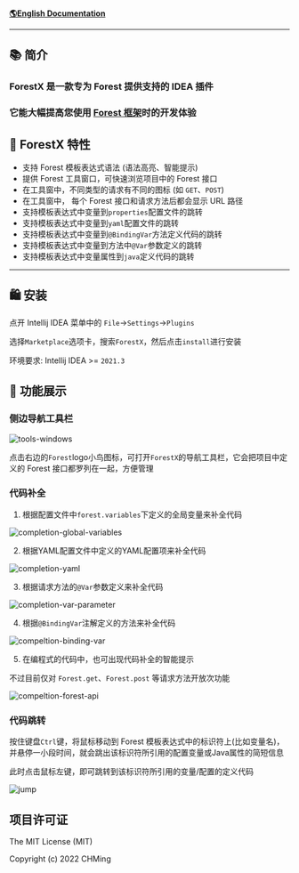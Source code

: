[**🌎English Documentation**](README-EN.md)

-------------------------------------------------------------------------------

## 📚 简介

<!-- Plugin description -->
<h3>ForestX 是一款专为 Forest 提供支持的 IDEA 插件</h3>
<h3>它能大幅提高您使用 <a href="https://forest.dtflyx.com/">Forest 框架</a>时的开发体验</h2>

## 🎁 ForestX 特性

- 支持 Forest 模板表达式语法 (语法高亮、智能提示)
- 提供 Forest 工具窗口，可快速浏览项目中的 Forest 接口
- 在工具窗中，不同类型的请求有不同的图标 (如 `GET`、`POST`)
- 在工具窗中， 每个 Forest 接口和请求方法后都会显示 URL 路径
- 支持模板表达式中变量到`properties`配置文件的跳转
- 支持模板表达式中变量到`yaml`配置文件的跳转
- 支持模板表达式中变量到`@BindingVar`方法定义代码的跳转
- 支持模板表达式中变量到方法中`@Var`参数定义的跳转
- 支持模板表达式中变量属性到`java`定义代码的跳转

<!-- Plugin description end -->
-------------------------------------------------------------------------------

## 🛍 安装

点开 Intellij IDEA 菜单中的 `File`->`Settings`->`Plugins`

选择`Marketplace`选项卡，搜索`ForestX`，然后点击`install`进行安装

环境要求: Intellij IDEA >= `2021.3`

## 🎨 功能展示

### 侧边导航工具栏

![tools-windows](/img/tools-window.gif)

点击右边的`Forest`logo小鸟图标，可打开`ForestX`的导航工具栏，它会把项目中定义的 Forest 接口都罗列在一起，方便管理

### 代码补全

1. 根据配置文件中`forest.variables`下定义的全局变量来补全代码

![completion-global-variables](/img/completion-global-variables.gif)

2. 根据YAML配置文件中定义的YAML配置项来补全代码

![completion-yaml](/img/completion-yaml.gif)

3. 根据请求方法的`@Var`参数定义来补全代码

![completion-var-parameter](/img/completion-var-parameter.gif)

4. 根据`@BindingVar`注解定义的方法来补全代码

![compeltion-binding-var](/img/completion-BindingVar.gif)

5. 在编程式的代码中，也可出现代码补全的智能提示

不过目前仅对 `Forest.get`、`Forest.post` 等请求方法开放次功能

![compeltion-forest-api](/img/completion-forest-api.gif)

### 代码跳转

按住键盘`Ctrl`键，将鼠标移动到 Forest 模板表达式中的标识符上(比如变量名)，并悬停一小段时间，就会跳出该标识符所引用的配置变量或Java属性的简短信息

此时点击鼠标左键，即可跳转到该标识符所引用的变量/配置的定义代码

![jump](/img/jump-to-definition.gif)

项目许可证
--------------------------
The MIT License (MIT)

Copyright (c) 2022 CHMing
